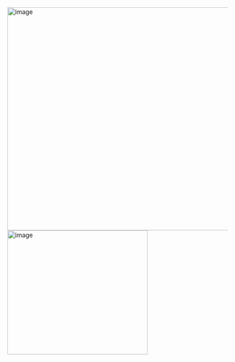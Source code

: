 <img width="521" height="509" alt="image" src="https://github.com/user-attachments/assets/743fefe3-1313-48f2-a6d0-f1b2b6c43223" />
<img width="321" height="283" alt="image" src="https://github.com/user-attachments/assets/59b6b0a1-be40-4ffe-bc02-bb175a0e6926" />
